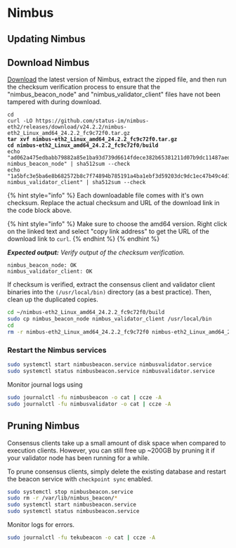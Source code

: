 # Nimbus

## Updating Nimbus

## Download Nimbus

[Download](https://github.com/status-im/nimbus-eth2/releases) the latest version of Nimbus, extract the zipped file, and then run the checksum verification process to ensure that the "nimbus\_beacon\_node" and "nimbus\_validator\_client" files have not been tampered with during download.

<pre class="language-bash"><code class="lang-bash">cd
curl -LO https://github.com/status-im/nimbus-eth2/releases/download/v24.2.2/nimbus-eth2_Linux_amd64_24.2.2_fc9c72f0.tar.gz
<strong>tar xvf nimbus-eth2_Linux_amd64_24.2.2_fc9c72f0.tar.gz
</strong><strong>cd nimbus-eth2_Linux_amd64_24.2.2_fc9c72f0/build
</strong>echo "ad062a475edbabb79882a85e1ba93d739d6614fdece382b65381211d07b9dc11487aedca15df0d540ba384866ed0ff0044989ce8d7c39054b2cad40d92022719 nimbus_beacon_node" | sha512sum --check
echo "1a5bfc3e5ba6e8b682572b8c7f74894b785191a4ba1ebf3d59203dc9dc1ec47b49c4d128aa433b0b44315ac574cbb7d924ab4241d60e2b9b141c61e504ab8dab  nimbus_validator_client" | sha512sum --check
</code></pre>

{% hint style="info" %}
Each downloadable file comes with it's own checksum. Replace the actual checksum and URL of the download link in the code block above.

{% hint style="info" %}
Make sure to choose the amd64 version. Right click on the linked text and select "copy link address" to get the URL of the download link to `curl`.
{% endhint %}
{% endhint %}

_**Expected output:** Verify output of the checksum verification._

```
nimbus_beacon_node: OK
nimbus_validator_client: OK
```

If checksum is verified, extract the consensus client and validator client binaries into the `(/usr/local/bin)` directory (as a best practice). Then, clean up the duplicated copies.

```bash
cd ~/nimbus-eth2_Linux_amd64_24.2.2_fc9c72f0/build
sudo cp nimbus_beacon_node nimbus_validator_client /usr/local/bin
cd
rm -r nimbus-eth2_Linux_amd64_24.2.2_fc9c72f0 nimbus-eth2_Linux_amd64_24.2.2_fc9c72f0.tar.gz
```

### Restart the Nimbus services

```bash
sudo systemctl start nimbusbeacon.service nimbusvalidator.service
sudo systemctl status nimbusbeacon.service nimbusvalidator.service
```

Monitor journal logs using

```bash
sudo journalctl -fu nimbusbeacon -o cat | ccze -A
sudo journalctl -fu nimbusvalidator -o cat | ccze -A
```

## Pruning Nimbus

Consensus clients take up a small amount of disk space when compared to execution clients. However, you can still free up \~200GB by pruning it if your validator node has been running for a while.

To prune consensus clients, simply delete the existing database and restart the beacon service with `checkpoint sync` enabled.&#x20;

```sh
sudo systemctl stop nimbusbeacon.service
sudo rm -r /var/lib/nimbus_beacon/*
sudo systemctl start nimbusbeacon.service
sudo systemctl status nimbusbeacon.service
```

Monitor logs for errors.

```sh
sudo journalctl -fu tekubeacon -o cat | ccze -A
```
